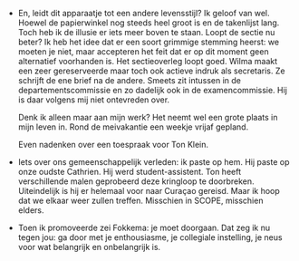 - En, leidt dit apparaatje tot een andere levensstijl? Ik geloof van wel. Hoewel de papierwinkel nog steeds heel groot is en de takenlijst lang. Toch heb ik de illusie er iets meer boven te staan. Loopt de sectie nu beter? Ik heb het idee dat er een soort grimmige stemming heerst: we moeten je niet, maar accepteren het feit dat er op dit moment geen alternatief voorhanden is. Het sectieoverleg loopt goed. Wilma maakt een zeer gereserveerde maar toch ook actieve indruk als secretaris. Ze schrijft de ene brief na de andere. Smeets zit intussen in de departementscommissie en zo dadelijk ook in de examencommissie. Hij is daar volgens mij niet ontevreden over. 
  
  Denk ik alleen maar aan mijn werk? Het neemt wel een grote plaats in mijn leven in. Rond de meivakantie een weekje vrijaf gepland. 
  
  Even nadenken over een toespraak voor Ton Klein.
- Iets over ons gemeenschappelijk verleden: ik paste op hem. Hij paste op onze oudste Cathrien. Hij werd student-assistent. Ton heeft verschillende malen geprobeerd deze kringloop te doorbreken. Uiteindelijk is hij er helemaal voor naar Curaçao gereisd. Maar ik hoop dat we elkaar weer zullen treffen. Misschien in SCOPE, misschien elders.
- Toen ik promoveerde zei Fokkema: je moet doorgaan. Dat zeg ik nu tegen jou: ga door met je enthousiasme, je collegiale instelling, je neus voor wat belangrijk en onbelangrijk is.